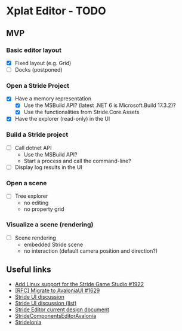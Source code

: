 # Xplat Editor - TODO

## MVP

### Basic editor layout

- [x] Fixed layout (e.g. Grid)
- [ ] Docks (postponed)

### Open a Stride Project

- [x] Have a memory representation
	- [x] Use the MSBuild API? (latest .NET 6 is Microsoft.Build 17.3.2)?
	- [x] Use the functionalities from Stride.Core.Assets
- [x] Have the explorer (read-only) in the UI

### Build a Stride project

- [ ] Call dotnet API
	- Use the MSBuild API?
	- Start a process and call the command-line?
- [ ] Display log results in the UI

### Open a scene

- [ ] Tree explorer
	- no editing
	- no property grid
	
### Visualize a scene (rendering)
- [ ] Scene rendering
	- embedded Stride scene
	- no interaction (default camera position and direction?)

## Useful links

- [Add Linux support for the Stride Game Studio #1922](https://github.com/stride3d/stride/issues/1922)
- [[RFC] Migrate to AvaloniaUI #1629](https://github.com/stride3d/stride/issues/1629)
- [Stride UI discussion](https://gist.github.com/Eideren/6424455fd25f3820bbce6594d67e307b)
- [Stride UI discussion (list)](https://gist.github.com/Eideren/4eb0199e87eb0a89092a3cd21332aa47)
- [Stride Editor current design document](https://gist.github.com/manio143/b6666eedb1403deb5525961697d0c25d)
- [StrideComponentsEditorAvalonia](https://github.com/Kryptos-FR/StrideComponentsEditorAvalonia)
- [Stridelonia](https://github.com/TheKeyblader/Stridelonia)
